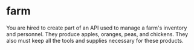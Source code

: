 # farm
You are hired to create part of an API used to manage a farm's inventory and personnel. They produce apples, oranges, peas, and chickens.   They also must keep all the tools and supplies necessary for these products.   
